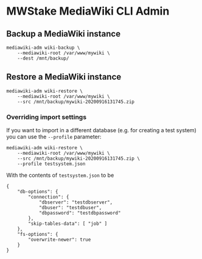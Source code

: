 # MWStake MediaWiki CLI Admin

## Backup a MediaWiki instance

    mediawiki-adm wiki-backup \
        --mediawiki-root /var/www/mywiki \
        --dest /mnt/backup/

## Restore a MediaWiki instance

```
mediawiki-adm wiki-restore \
    --mediawiki-root /var/www/mywiki \
    --src /mnt/backup/mywiki-20200916131745.zip
```

### Overriding import settings

If you want to import in a different database (e.g. for creating a test system) you can use the `--profile` parameter:

```
mediawiki-adm wiki-restore \
    --mediawiki-root /var/www/mywiki \
    --src /mnt/backup/mywiki-20200916131745.zip \
    --profile testsystem.json
```

With the contents of `testsystem.json` to be

```
{
	"db-options": {
		"connection": {
			"dbserver": "testdbserver",
			"dbuser": "testdbuser",
			"dbpassword": "testdbpassword"
		},
		"skip-tables-data": [ "job" ]
	},
	"fs-options": {
		"overwrite-newer": true
	}
}
```
